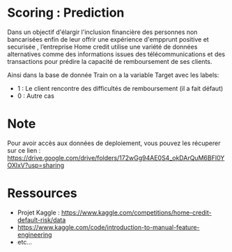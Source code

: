 # Scoring : Prediction
 
Dans un objectif d'élargir l'inclusion financière des personnes non bancarisées enfin de leur offrir une expérience d'empprunt positive et securisée , l’entreprise Home credit utilise une variété de données alternatives comme des informations issues des télécommunications et des transactions pour prédire la capacité de remboursement de ses clients.

Ainsi dans la base de donnée Train on a la variable Target avec les labels:

-	1 : Le client rencontre des difficultés de remboursement (il a fait défaut)
-	0 : Autre cas
 
# Note
Pour avoir accès aux données de deploiement, vous pouvez les récuperer sur ce lien : https://drive.google.com/drive/folders/172wGg94AE0S4_okDArQuM6BFI0YOXlxV?usp=sharing

# Ressources
- Projet Kaggle : https://www.kaggle.com/competitions/home-credit-default-risk/data
- https://www.kaggle.com/code/introduction-to-manual-feature-engineering
- etc...
